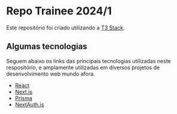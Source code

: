 # Repo Trainee 2024/1

Este repositório foi criado utilizando a [T3 Stack](https://create.t3.gg/).

## Algumas tecnologias

Seguem abaixo os links das principais tecnologias utilizadas neste respositório, e amplamente utilizadas em diversos projetos de desenvolvimento web mundo afora.

- [React](https://react.dev/)
- [Next.js](https://nextjs.org)
- [Prisma](https://prisma.io)
- [NextAuth.js](https://next-auth.js.org)

